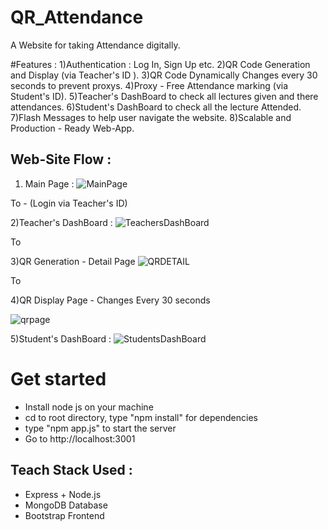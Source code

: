 # QR_Attendance

A Website for taking Attendance digitally.

#Features :
  1)Authentication : Log In, Sign Up etc.
  2)QR Code Generation and Display (via Teacher's ID ).
  3)QR Code Dynamically Changes every 30 seconds to prevent proxys.
  4)Proxy - Free Attendance marking (via Student's ID).
  5)Teacher's DashBoard to check all lectures given and there attendances.
  6)Student's DashBoard to check all the lecture Attended.
  7)Flash Messages to help user navigate the website.
  8)Scalable and Production - Ready Web-App.
  
## Web-Site Flow : 
 
 1) Main Page :
 ![MainPage](https://i.postimg.cc/DyT3dLB7/Screen-Shot-2020-04-09-at-12-30-30-AM.png)
 
 To - (Login via Teacher's ID)
 
 2)Teacher's DashBoard :
 ![TeachersDashBoard](https://i.postimg.cc/XvVv2tL7/Screen-Shot-2020-04-09-at-12-18-05-AM.png)
 
 To
 
 3)QR Generation - Detail Page
 ![QRDETAIL](https://i.postimg.cc/GhW8jM6H/Screen-Shot-2020-04-09-at-12-30-16-AM.png)
 
 To
 
 4)QR Display Page - Changes Every 30 seconds
 
 ![qrpage](https://i.postimg.cc/DyT3dLB7/Screen-Shot-2020-04-09-at-12-30-30-AM.png)
 
 5)Student's DashBoard :
 ![StudentsDashBoard](https://i.postimg.cc/3xQNGkDG/Screen-Shot-2020-04-09-at-12-18-29-AM.png)
 
 
# Get started
- Install node js on your machine
- cd to root directory, type "npm install" for dependencies
- type "npm app.js" to start the server
- Go to http://localhost:3001
 
 ## Teach Stack Used :
 - Express + Node.js
 - MongoDB Database
 - Bootstrap Frontend
 
  


